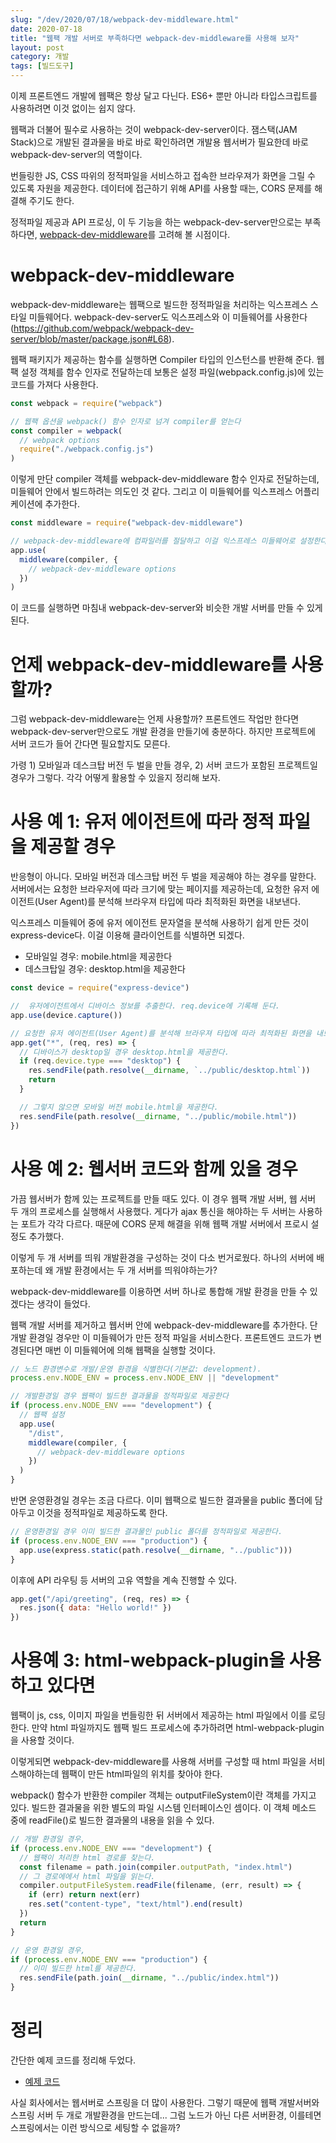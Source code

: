 ```yaml
---
slug: "/dev/2020/07/18/webpack-dev-middleware.html"
date: 2020-07-18
title: "웹팩 개발 서버로 부족하다면 webpack-dev-middleware를 사용해 보자"
layout: post
category: 개발
tags: [빌드도구]
---
```


이제 프론트엔드 개발에 웹팩은 항상 달고 다닌다.
ES6+ 뿐만 아니라 타입스크립트를 사용하려면 이것 없이는 쉽지 않다.

웹팩과 더불어 필수로 사용하는 것이 webpack-dev-server이다.
잼스택(JAM Stack)으로 개발된 결과물을 바로 바로 확인하려면 개발용 웹서버가 필요한데 바로 webpack-dev-server의 역할이다.

번들링한 JS, CSS 따위의 정적파일을 서비스하고 접속한 브라우져가 화면을 그릴 수 있도록 자원을 제공한다.
데이터에 접근하기 위해 API를 사용할 때는, CORS 문제를 해결해 주기도 한다.

정적파일 제공과 API 프로싱, 이 두 기능을 하는 webpack-dev-server만으로는 부족하다면, [webpack-dev-middleware](https://github.com/webpack/webpack-dev-middleware)를 고려해 볼 시점이다.

# webpack-dev-middleware

webpack-dev-middleware는 웹팩으로 빌드한 정적파일을 처리하는 익스프레스 스타일 미들웨어다.
webpack-dev-server도 익스프레스와 이 미들웨어를 사용한다(https://github.com/webpack/webpack-dev-server/blob/master/package.json#L68).

웹팩 패키지가 제공하는 함수를 실행하면 Compiler 타입의 인스턴스를 반환해 준다.
웹팩 설정 객체를 함수 인자로 전달하는데 보통은 설정 파일(webpack.config.js)에 있는 코드를 가져다 사용한다.

```js
const webpack = require("webpack")

// 웹팩 옵션을 webpack() 함수 인자로 넘겨 compiler를 얻는다
const compiler = webpack(
  // webpack options
  require("./webpack.config.js")
)
```

이렇게 만단 compiler 객체를 webpack-dev-middleware 함수 인자로 전달하는데, 미들웨어 안에서 빌드하려는 의도인 것 같다.
그리고 이 미들웨어를 익스프레스 어플리케이션에 추가한다.

```js
const middleware = require("webpack-dev-middleware")

// webpack-dev-middleware에 컴파일러를 절달하고 이걸 익스프레스 미들웨어로 설정한다.
app.use(
  middleware(compiler, {
    // webpack-dev-middleware options
  })
)
```

이 코드를 실행하면 마침내 webpack-dev-server와 비슷한 개발 서버를 만들 수 있게 된다.

# 언제 webpack-dev-middleware를 사용할까?

그럼 webpack-dev-middleware는 언제 사용할까?
프론트엔드 작업만 한다면 webpack-dev-server만으로도 개발 환경을 만들기에 충분하다.
하지만 프로젝트에 서버 코드가 들어 간다면 필요할지도 모른다.

가령 1) 모바일과 데스크탑 버전 두 벌을 만들 경우, 2) 서버 코드가 포함된 프로젝트일 경우가 그렇다.
각각 어떻게 활용할 수 있을지 정리해 보자.

# 사용 예 1: 유저 에이전트에 따라 정적 파일을 제공할 경우

반응형이 아니다. 모바일 버전과 데스크탑 버전 두 벌을 제공해야 하는 경우를 말한다.
서버에서는 요청한 브라우저에 따라 크기에 맞는 페이지를 제공하는데,
요청한 유저 에이전트(User Agent)를 분석해 브라우져 타입에 따라 최적화된 화면을 내보낸다.

익스프레스 미들웨어 중에 유저 에이전트 문자열을 분석해 사용하기 쉽게 만든 것이 express-device다.
이걸 이용해 클라이언트를 식별하면 되겠다.

- 모바일일 경우: mobile.html을 제공한다
- 데스크탑일 경우: desktop.html을 제공한다

```js
const device = require("express-device")

//  유저에이전트에서 디바이스 정보를 추출한다. req.device에 기록해 둔다.
app.use(device.capture())

// 요청한 유저 에이전트(User Agent)를 분석해 브라우져 타입에 따라 최적화된 화면을 내보낸다.
app.get("*", (req, res) => {
  // 디바이스가 desktop일 경우 desktop.html을 제공한다.
  if (req.device.type === "desktop") {
    res.sendFile(path.resolve(__dirname, `../public/desktop.html`))
    return
  }

  // 그렇지 않으면 모바일 버전 mobile.html을 제공한다.
  res.sendFile(path.resolve(__dirname, "../public/mobile.html"))
})
```

# 사용 예 2: 웹서버 코드와 함께 있을 경우

가끔 웹서버가 함께 있는 프로젝트를 만들 때도 있다.
이 경우 웹팩 개발 서버, 웹 서버 두 개의 프로세스를 실행해서 사용했다.
게다가 ajax 통신을 해야하는 두 서버는 사용하는 포트가 각각 다르다.
때문에 CORS 문제 해결을 위해 웹팩 개발 서버에서 프로시 설정도 추가했다.

이렇게 두 개 서버를 띄워 개발환경을 구성하는 것이 다소 번거로웠다.
하나의 서버에 배포하는데 왜 개발 환경에서는 두 개 서버를 띄워야하는가?

webpack-dev-middleware를 이용하면 서버 하나로 통합해 개발 환경을 만들 수 있겠다는 생각이 들었다.

웹팩 개발 서버를 제거하고 웹서버 안에 webpack-dev-middleware를 추가한다.
단 개발 환경일 경우만 이 미들웨어가 만든 정적 파일을 서비스한다.
프론트엔드 코드가 변경된다면 매번 이 미들웨어에 의해 웹팩을 실행할 것이다.

```js
// 노드 환경변수로 개발/운영 환경을 식별한다(기본값: development).
process.env.NODE_ENV = process.env.NODE_ENV || "development"

// 개발환경일 경우 웹팩이 빌드한 결과물을 정적파일로 제공한다
if (process.env.NODE_ENV === "development") {
  // 웹팩 설정
  app.use(
    "/dist",
    middleware(compiler, {
      // webpack-dev-middleware options
    })
  )
}
```

반면 운영환경일 경우는 조금 다르다.
이미 웹팩으로 빌드한 결과물을 public 폴더에 담아두고 이것을 정적파일로 제공하도록 한다.

```js
// 운영환경일 경우 이미 빌드한 결과물인 public 폴더를 정적파일로 제공한다.
if (process.env.NODE_ENV === "production") {
  app.use(express.static(path.resolve(__dirname, "../public")))
}
```

이후에 API 라우팅 등 서버의 고유 역할을 계속 진행할 수 있다.

```js
app.get("/api/greeting", (req, res) => {
  res.json({ data: "Hello world!" })
})
```

# 사용예 3: html-webpack-plugin을 사용하고 있다면

웹팩이 js, css, 이미지 파일을 번들링한 뒤 서버에서 제공하는 html 파일에서 이를 로딩한다.
만약 html 파일까지도 웹팩 빌드 프로세스에 추가하려면 html-webpack-plugin을 사용할 것이다.

이렇게되면 webpack-dev-middleware를 사용해 서버를 구성할 때 html 파일을 서비스해야하는데 웹팩이 만든 html파일의 위치를 찾아야 한다.

webpack() 함수가 반환한 compiler 객체는 outputFileSystem이란 객체를 가지고 있다.
빌드한 결과물을 위한 별도의 파일 시스템 인터페이스인 셈이다.
이 객체 메소드 중에 readFile()로 빌드한 결과물의 내용을 읽을 수 있다.

```js
// 개발 환경일 경우,
if (process.env.NODE_ENV === "development") {
  // 웹팩이 처리한 html 경로를 찾는다.
  const filename = path.join(compiler.outputPath, "index.html")
  // 그 경로에에서 html 파일을 읽는다.
  compiler.outputFileSystem.readFile(filename, (err, result) => {
    if (err) return next(err)
    res.set("content-type", "text/html").end(result)
  })
  return
}

// 운영 환경일 경우,
if (process.env.NODE_ENV === "production") {
  // 이미 빌드한 html를 제공한다.
  res.sendFile(path.join(__dirname, "../public/index.html"))
}
```

# 정리

간단한 예제 코드를 정리해 두었다.

- [예제 코드](https://github.com/jeonghwan-kim/jeonghwan-kim.github.io-examples/tree/main/2020-07-18-webpack-dev-middleware)

사실 회사에서는 웹서버로 스프링을 더 많이 사용한다.
그렇기 때문에 웹팩 개발서버와 스프링 서버 두 개로 개발환경을 만드는데...
그럼 노드가 아닌 다른 서버환경, 이를테면 스프링에서는 이런 방식으로 세팅할 수 없을까?
